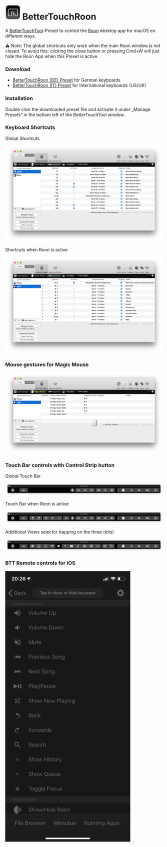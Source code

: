 # ![Icon](images/BTT-icon.png) BetterTouchRoon

A [BetterTouchTool](https://folivora.ai)-Preset to control the [Roon](https://roonlabs.com) desktop app for macOS on different ways.

⚠️ Note: The global shortcuts only work when the main Roon window is not closed. To avoid this, clicking the close button or pressing Cmd+W will just hide the Roon App when this Preset is active.

### Download

- [BetterTouchRoon (DE) Preset](https://github.com/Tekl/BetterTouchRoon/raw/master/BetterTouchRoon%20(DE).bttpreset) for German keyboards
- [BetterTouchRoon (IT) Preset](https://github.com/Tekl/BetterTouchRoon/raw/master/BetterTouchRoon%20(DE).bttpreset) for International keyboards (US/UK) 

### Installation

Double click the downloaded preset file and activate it under „Manage Presets“ in the bottom left of the BetterTouchTool window.

### Keyboard Shortcuts

Global Shortcuts

![KeyboardGlobal](images/KeyboardGlobal.png)

Shortcuts when Roon is active

![KeyboardRoon](images/KeyboardRoon.png)

### Mouse gestures for Magic Mouse

![MagicMouse](images/MagicMouse.png)

### Touch Bar controls with Control Strip button

Global Touch Bar

![TouchBarGlobal](images/TouchBarGlobal.png)

Touch Bar when Roon is active

![TouchBarRoon](images/TouchBarRoon.png)

Additional Views selector (tapping on the three dots)

![TouchBarRoonViews](images/TouchBarRoonViews.png)

### BTT Remote controls for iOS

![BTTRemote](images/BTTRemote.png)
